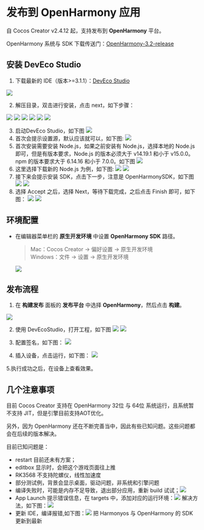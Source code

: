 # 发布到 OpenHarmony 应用

自 Cocos Creator v2.4.12 起，支持发布到 **OpenHarmony** 平台。

OpenHarmony 系统与 SDK 下载传送门：[OpenHarmony-3.2-release](https://gitee.com/openharmony/docs/blob/master/zh-cn/release-notes/OpenHarmony-v3.2-release.md#%E4%BB%8E%E9%95%9C%E5%83%8F%E7%AB%99%E7%82%B9%E8%8E%B7%E5%8F%96)

## 安装 DevEco Studio


1. 下载最新的 IDE（版本>=3.1.1）：[DevEco Studio](https://developer.harmonyos.com/cn/develop/deveco-studio#download)

![](./publish-openharmony/deveco-studio-download.png)

2. 解压目录，双击进行安装，点击 next，如下步骤：

![](./publish-openharmony/step-001.png)
![](./publish-openharmony/step-002.png)
![](./publish-openharmony/step-003.png)
![](./publish-openharmony/step-004.png)
![](./publish-openharmony/step-005.png)
![](./publish-openharmony/step-006.png)

3. 启动DevEco Studio，如下图
   ![](./publish-openharmony/step-007.png)
4. 首次会提示设置源，默认应该就可以，如下图:
   ![](./publish-openharmony/step-008.png)
5. 首次安装需要安装 Node.js，如果之前安装有 Node.js，选择本地的 Node.js 即可，但是有版本要求，Node.js 的版本必须大于 v14.19.1 和小于 v15.0.0。npm 的版本要求大于 6.14.16 和小于 7.0.0。如下图
   ![](./publish-openharmony/step-009.png)
6. 这里选择下载新的 Node.js 为例，如下图:
   ![](./publish-openharmony/step-010.png)
   ![](./publish-openharmony/step-011.png)
7. 接下来会提示安装 SDK，点击下一步，注意是 OpenHarmonySDK，如下图
   ![](./publish-openharmony/step-012.png)
   ![](./publish-openharmony/step-013.png)
8. 选择 Accept 之后，选择 Next，等待下载完成，之后点击 Finish 即可，如下图：
   ![](./publish-openharmony/step-014.png)
   ![](./publish-openharmony/step-015.png)

## 环境配置

- 在编辑器菜单栏的 **原生开发环境** 中设置 **OpenHarmony SDK** 路径。

  > Mac：Cocos Creator -> 偏好设置 -> 原生开发环境<br>
  > Windows：文件 -> 设置 -> 原生开发环境

  ![](./publish-openharmony/openharmony-sdk.png)

## 发布流程

1. 在 **构建发布** 面板的 **发布平台** 中选择 **OpenHarmony**，然后点击 **构建**。

![](./publish-openharmony/openharmony-build.png)

2. 使用 DevEcoStudio，打开工程，如下图
![](./publish-openharmony/step-016.png)
![](./publish-openharmony/step-017.png)

3. 配置签名，如下图：
![](./publish-openharmony/step-018.png)

4. 插入设备，点击运行，如下图：
![](./publish-openharmony/step-019.png)

5.执行成功之后，在设备上查看效果。

## 几个注意事项

目前 Cocos Creator 支持在 OpenHarmony 32位 与 64位 系统运行，且系统暂不支持 JIT，但是引擎目前支持AOT优化。

另外，因为 OpenHarmony 还在不断完善当中，因此有些已知问题。这些问题都会在后续的版本解决。

目前已知问题是：
   - restart 目前还未有方案；
   - editbox 显示时，会把这个游戏页面往上推
   - RK3568 不支持陀螺仪，线性加速度
   - 部分测试例，背景会显示桌面，驱动问题，非系统和引擎问题
   - 编译失败时，可能是内存不足导致，退出部分应用，重新 build 试试；![](./publish-openharmony/issue-001.png)
   - App Launch 提示错误信息，在 targets 中，添加对应的运行环境：![](./publish-openharmony/issue-002.png) 解决方法，如下图：![](./publish-openharmony/issue-002-1.png)
   - 更新 IDE，编译报错,如下图：![](./publish-openharmony/issue-003.png) 把 Harmonyos 与 OpenHarmony 的 SDK 更新到最新
